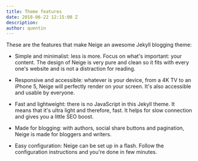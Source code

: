 ```yaml
---
title: Theme features
date: 2018-06-22 12:15:00 Z
description: 
author: quentin
---
```


These are the features that make Neige an awesome Jekyll blogging theme:

- Simple and minimalist: less is more. Focus on what's important: your content. The design of Neige is very pure and clean so it fits with every one's website and is not a distraction for reading.

- Responsive and accessible: whatever is your device, from a 4K TV to an iPhone 5, Neige will perfectly render on your screen. It's also accessible and usable by everyone.

- Fast and lightweight: there is no JavaScript in this Jekyll theme. It means that it's ultra light and therefore, fast. It helps for slow connection and gives you a little SEO boost.

- Made for blogging: with authors, social share buttons and pagination, Neige is made for bloggers and writers.

- Easy configuration: Neige can be set up in a flash. Follow the configuration instructions and you're done in few minutes.